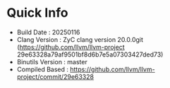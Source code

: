 # Quick Info
* Build Date : 20250116
* Clang Version : ZyC clang version 20.0.0git (https://github.com/llvm/llvm-project 29e63328a79af9501bf8d6b7e5a07303427ded73)
* Binutils Version : master
* Compiled Based : https://github.com/llvm/llvm-project/commit/29e63328

